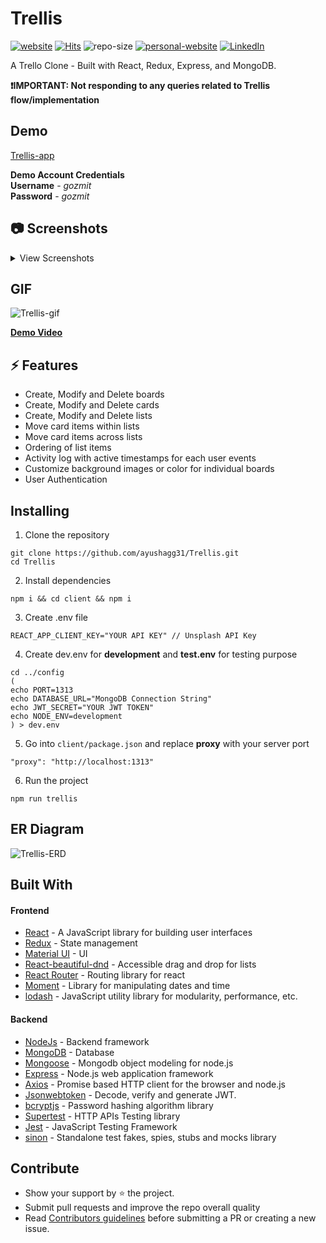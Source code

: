 # Trellis
[![website](https://img.shields.io/badge/website-up-%2338B2AC)](https://trellis-app.herokuapp.com/)
[![Hits](https://hits.seeyoufarm.com/api/count/incr/badge.svg?url=https%3A%2F%2Fgithub.com%2Fayushagg31%2FTrellis&count_bg=%2379C83D&title_bg=%23555555&icon=&icon_color=%23E7E7E7&title=hits&edge_flat=false)](https://hits.seeyoufarm.com)
![repo-size](https://img.shields.io/github/repo-size/ayushagg31/Trellis)
[![personal-website](https://img.shields.io/badge/Personal%20Website-visit-orange)](https://ayushaggarwal.com/)
[![LinkedIn](https://img.shields.io/badge/linkedin-connect-blue)](https://www.linkedin.com/in/ayush-aggarwal-b13a92120/)


A Trello Clone - Built with React, Redux, Express, and MongoDB. 

**❗IMPORTANT: Not responding to any queries related to Trellis flow/implementation**

## Demo
[Trellis-app](https://trellis-app.herokuapp.com/)  

**Demo Account Credentials** <br/>
**Username** - *gozmit* <br/>
**Password** - *gozmit*

## 📷 Screenshots
<details>
<summary>View Screenshots</summary>
 
**Login**
![Login](../master/images/Trellis-Login.png)
**Register**
![Register](../master/images/Trellis-Register.png)
**Home**
![Home](../master/images/Trellis-board1.png)
**Create Board**
![Create Board](../master/images/Trellis-board2.png)
**Trellis**
![Trellis Board](../master/images/Trellis.png)
 
</details>

 ## GIF
![Trellis-gif](../master/images/Trellis.gif)

[**Demo Video**](https://drive.google.com/file/d/1eP41BKh8LLL7ScSnhGlSd3FJRKXazva3/view)


## ⚡ Features
- Create, Modify and Delete boards
- Create, Modify and Delete cards
- Create, Modify and Delete lists
- Move card items within lists
- Move card items across lists
- Ordering of list items
- Activity log with active timestamps for each user events
- Customize background images or color for individual boards
- User Authentication

## Installing
1. Clone the repository
```
git clone https://github.com/ayushagg31/Trellis.git
cd Trellis
```
2. Install dependencies
```
npm i && cd client && npm i
```
3. Create .env file 
```
REACT_APP_CLIENT_KEY="YOUR API KEY" // Unsplash API Key
```
4. Create dev.env for **development** and **test.env** for testing purpose  
```
cd ../config
(
echo PORT=1313
echo DATABASE_URL="MongoDB Connection String"
echo JWT_SECRET="YOUR JWT TOKEN"
echo NODE_ENV=development
) > dev.env
```
5. Go into ```client/package.json``` and replace **proxy** with your server port 
```
"proxy": "http://localhost:1313"
```
6. Run the project
```
npm run trellis
```

## ER Diagram
![Trellis-ERD](../master/ERD.png)


## Built With
#### Frontend 
- [React](https://reactjs.org/) -  A JavaScript library for building user interfaces
- [Redux](https://redux.js.org/) - State management
- [Material UI](https://material-ui.com/) - UI
- [React-beautiful-dnd](https://github.com/atlassian/react-beautiful-dnd) - Accessible drag and drop for lists
- [React Router](https://reactrouter.com/) - Routing library for react
- [Moment](https://momentjs.com/) - Library for manipulating dates and time 
- [lodash](https://lodash.com/) - JavaScript utility library for modularity, performance, etc.
#### Backend 
- [NodeJs](https://nodejs.org/en/) - Backend framework
- [MongoDB](https://www.mongodb.com/) - Database
- [Mongoose](https://mongoosejs.com/) - Mongodb object modeling for node.js
- [Express](https://expressjs.com/) -  Node.js web application framework
- [Axios](https://github.com/axios/axios) - Promise based HTTP client for the browser and node.js
- [Jsonwebtoken](https://jwt.io/) - Decode, verify and generate JWT.
- [bcryptjs](https://www.npmjs.com/package/bcryptjs) - Password hashing algorithm library
- [Supertest](https://www.npmjs.com/package/supertest) - HTTP APIs Testing library
- [Jest](https://jestjs.io/) - JavaScript Testing Framework
- [sinon](https://sinonjs.org/) - Standalone test fakes, spies, stubs and mocks library

## Contribute
- Show your support by ⭐ the project.
- Submit pull requests and improve the repo overall quality
- Read [Contributors guidelines](https://github.com/ayushagg31/Trellis/blob/master/CONTRIBUTING.md) before submitting a PR or creating a new issue.

